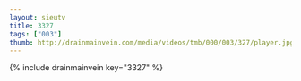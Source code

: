 ```yaml
--- 
layout: sieutv
title: 3327
tags: ["003"]
thumb: http://drainmainvein.com/media/videos/tmb/000/003/327/player.jpg
---
```

{% include drainmainvein key="3327" %} 
